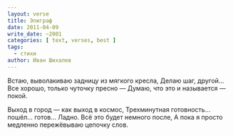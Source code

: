 ```yaml
---
layout: verse
title: Эпиграф
date: 2011-04-09
write_date: ~2001
categories: [ text, verses, best ]
tags:
  - стихи
author: Иван Шихалев
---
```

Встаю,
        выволакиваю задницу из мягкого кресла,
Делаю шаг, другой...
Все хорошо, только чуточку пресно —
Думаю,
        что это и называется — покой.

Выход в город — как выход в космос,
Трехминутная готовность... пошёл... готов...
Ладно.
        Всё это будет немного после,
А пока я просто
        медленно пережёвываю цепочку слов.
